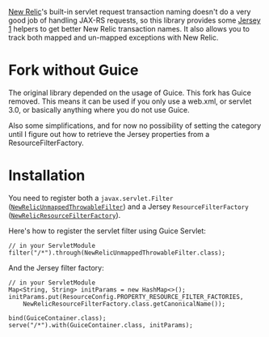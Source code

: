[New Relic](http://newrelic.com/)'s built-in servlet request transaction naming doesn't do a very good job of handling JAX-RS requests, so this library provides some [Jersey 1](https://jersey.java.net/) helpers to get better New Relic transaction names. It also allows you to track both mapped and un-mapped exceptions with New Relic.

# Fork without Guice

The original library depended on the usage of Guice. This fork has Guice removed. This means it can be used if you only use a web.xml, or servlet 3.0, or basically anything where you do not use Guice.

Also some simplifications, and for now no possibility of setting the category until I figure out how to retrieve the Jersey properties from a ResourceFilterFactory.

# Installation

You need to register both a `javax.servlet.Filter` ([`NewRelicUnmappedThrowableFilter`](https://github.com/palominolabs/jersey-new-relic/blob/master/src/main/java/com/palominolabs/servlet/newrelic/NewRelicUnmappedThrowableFilter.java)) and a Jersey `ResourceFilterFactory` ([`NewRelicResourceFilterFactory`](https://github.com/palominolabs/jersey-new-relic/blob/master/src/main/java/com/palominolabs/jersey/newrelic/NewRelicResourceFilterFactory.java)).

Here's how to register the servlet filter using Guice Servlet:
```
// in your ServletModule
filter("/*").through(NewRelicUnmappedThrowableFilter.class);
```

And the Jersey filter factory:
```
// in your ServletModule
Map<String, String> initParams = new HashMap<>();
initParams.put(ResourceConfig.PROPERTY_RESOURCE_FILTER_FACTORIES,
    NewRelicResourceFilterFactory.class.getCanonicalName());

bind(GuiceContainer.class);
serve("/*").with(GuiceContainer.class, initParams);
```
